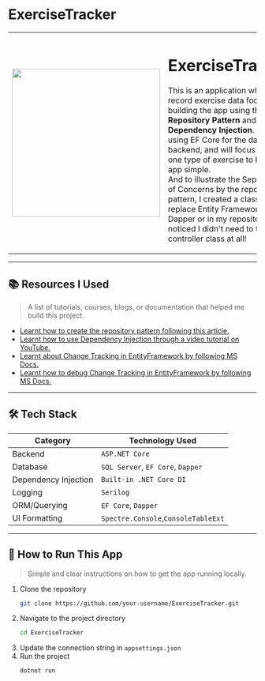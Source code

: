 # ExerciseTracker

<table>
  <tr>
    <td>
      <img src="https://github.com/user-attachments/assets/1b8c3a8d-144a-4bf7-be66-53748fe006eb" width="300">
    </td>
    <td>
      <h1>ExerciseTracker</h1>
      <p>This is an application where I record exercise data focusing on building the app using the <strong>Repository Pattern</strong> and <strong>Dependency Injection</strong>. I will be using EF Core for the database backend, and will focus on only one type of exercise to keep the app simple.<br>
      And to illustrate the Separation of Concerns by the repository pattern, I created a class to replace Entity Framework by Dapper or in my repository. I noticed I didn't need to touch my controller class at all!</p>
    </td>
  </tr>
</table>

---

## 📚 Resources I Used
> A list of tutorials, courses, blogs, or documentation that helped me build this project.

- [Learnt how to create the repository pattern following this article.](https://medium.com/@kerimkkara/implementing-the-repository-pattern-in-c-and-net-5fdd91950485)
- [Learnt how to use Dependency Injection through a video tutorial on YouTube.](https://www.youtube.com/watch?v=GAOCe-2nXqc&t=2391s)
- [Learnt about Change Tracking in EntityFramework by following MS Docs.](https://learn.microsoft.com/en-us/ef/core/change-tracking/)
- [Learnt how to debug Change Tracking in EntityFramework by following MS Docs.](https://learn.microsoft.com/en-us/ef/core/change-tracking/debug-views)

---

## 🛠️ Tech Stack

| Category        | Technology Used     |
|----------------|---------------------|
| Backend        | `ASP.NET Core`      |
| Database       | `SQL Server`, `EF Core`, `Dapper` |
| Dependency Injection | `Built-in .NET Core DI` |
| Logging        | `Serilog`           |
| ORM/Querying   | `EF Core`, `Dapper` |
| UI Formatting   | `Spectre.Console`,`ConsoleTableExt`|

---

## 🚀 How to Run This App

> Simple and clear instructions on how to get the app running locally.

1. Clone the repository
   ```bash
   git clone https://github.com/your-username/ExerciseTracker.git
2. Navigate to the project directory
   ```bash
   cd ExerciseTracker
3. Update the connection string in `appsettings.json`
4. Run the project
   ```bash
   dotnet run

